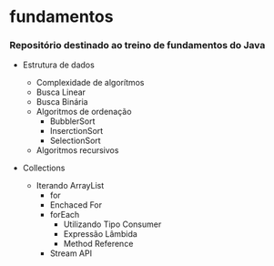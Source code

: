 # fundamentos
### Repositório destinado ao treino de fundamentos do Java

- Estrutura de dados
    - Complexidade de algorítmos
    - Busca Linear
    - Busca Binária
    - Algoritmos de ordenação
    	- BubblerSort
    	- InserctionSort
    	- SelectionSort
    - Algoritmos recursivos
    
 

- Collections
	- Iterando ArrayList
		- for
		- Enchaced For
		- forEach
			- Utilizando Tipo Consumer
			- Expressão Lâmbida
			- Method Reference
		- Stream API
